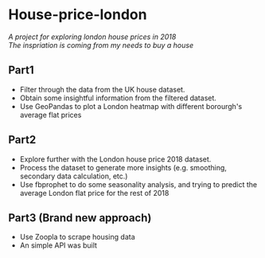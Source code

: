 # House-price-london

_A project for exploring london house prices in 2018_ <br>
_The inspriation is coming from my needs to buy a house_ <br>

## Part1

- Filter through the data from the UK house dataset.
- Obtain some insightful information from the filtered dataset.
- Use GeoPandas to plot a London heatmap with different borourgh's average flat prices

## Part2
- Explore further with the London house price 2018 dataset.
- Process the dataset to generate more insights (e.g. smoothing, secondary data calculation, etc.)
- Use fbprophet to do some seasonality analysis, and trying to predict the average London flat price for the rest of 2018

## Part3 (Brand new approach)
- Use Zoopla to scrape housing data
- An simple API was built

